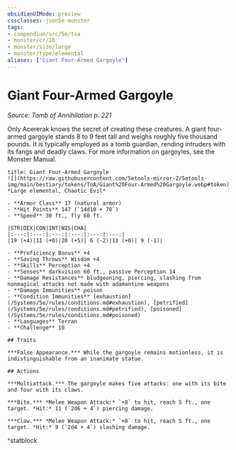 ```yaml
---
obsidianUIMode: preview
cssclasses: json5e-monster
tags:
- compendium/src/5e/toa
- monster/cr/10
- monster/size/large
- monster/type/elemental
aliases: ["Giant Four-Armed Gargoyle"]
---
```

# Giant Four-Armed Gargoyle
*Source: Tomb of Annihilation p. 221*  

Only Acererak knows the secret of creating these creatures. A giant four-armed gargoyle stands 8 to 9 feet tall and weighs roughly five thousand pounds. It is typically employed as a tomb guardian, rending intruders with its fangs and deadly claws. For more information on gargoyles, see the Monster Manual.

```ad-statblock
title: Giant Four-Armed Gargoyle
![](https://raw.githubusercontent.com/5etools-mirror-2/5etools-img/main/bestiary/tokens/ToA/Giant%20Four-Armed%20Gargoyle.webp#token)
*Large elemental, Chaotic Evil*

- **Armor Class** 17 (natural armor)
- **Hit Points** 147 (`14d10 + 70`)
- **Speed** 30 ft., fly 60 ft.

|STR|DEX|CON|INT|WIS|CHA|
|:---:|:---:|:---:|:---:|:---:|:---:|
|19 (+4)|11 (+0)|20 (+5)| 6 (-2)|11 (+0)| 9 (-1)|

- **Proficiency Bonus** +4
- **Saving Throws** Wisdom +4
- **Skills** Perception +4
- **Senses** darkvision 60 ft., passive Perception 14
- **Damage Resistances** bludgeoning, piercing, slashing from nonmagical attacks not made with adamantine weapons
- **Damage Immunities** poison
- **Condition Immunities** [exhaustion](/Systems/5e/rules/conditions.md#exhaustion), [petrified](/Systems/5e/rules/conditions.md#petrified), [poisoned](/Systems/5e/rules/conditions.md#poisoned)
- **Languages** Terran
- **Challenge** 10

## Traits

***False Appearance.*** While the gargoyle remains motionless, it is indistinguishable from an inanimate statue.

## Actions

***Multiattack.*** The gargoyle makes five attacks: one with its bite and four with its claws.

***Bite.*** *Melee Weapon Attack:* `+8` to hit, reach 5 ft., one target. *Hit:* 11 (`2d6 + 4`) piercing damage.

***Claw.*** *Melee Weapon Attack:* `+8` to hit, reach 5 ft., one target. *Hit:* 9 (`2d4 + 4`) slashing damage.
```
^statblock